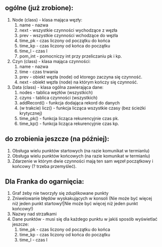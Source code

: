 ## ogólne (już zrobione):
1. Node (class) - klasa mająca węzły:
   1. name - nazwa
   2. next - wszystkie czynności wychodzące z węzła
   3. prev - wszystkie czynności wchodzące do węzła
   4. time_pk - czas liczony od początku do końca
   4. time_kp - czas liczony od końca do początku
   5. time_l - czas l
   5. pom_int - pomocniczy int przy przeliczaniu pk i kp.
2. Czyn (class) - klasa mająca czynności:
   1. name - nazwa
   2. time - czas trwania
   3. prev - obiekt węzła (node) od ktorego zaczyna się czynność.
   4. next - obiekt węzła (node) na którym kończy się czynność.
3. Data (class) - klasa ogólna zawierająca dane:
   1. nodes - tablica węzłów (wszystkich)
   2. czyns - tablica czynności (wszystkich)
   3. addRecord() - funkcja dodająca rekord do danych
   4. (w trakcie) licz() - funkcja licząca wszystkie czasy (bez ścieżki krytycznej)
   5. time_pk() - funkcja licząca rekurencyjnie czas pk.
   5. time_kp() - funkcja licząca rekurencyjnie czas kp.

## do zrobienia jeszcze (na później):
1. Obsługa wielu punktów startowych (na razie komunikat w termianlu)
1. Obsługa wielu punktów końcowych (na razie komunikat w termianlu)
2. Zdarzenie w którym dwie czynności mają ten sam węzeł początkowy i końcowy (? trzeba przemyśleć).

## Dla Franka do ogarnięcia:
1. Graf żeby nie tworzyły się zduplikowane punkty 
2. Zniwelowanie błędów wyskakujących w konsoli (Nie może być więcej niż jeden punkt startowy!|Nie może być więcej niż jeden punkt końcowy!)
3. Nazwy nad strzałkami
4. Dane punktów - musi się dla każdego punktu w jakiś sposób wyświetlać jeszcze:
   1. time_pk - czas liczony od początku do końca
   2. time_kp - czas liczony od końca do początku
   3. time_l - czas l